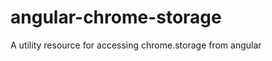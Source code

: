 angular-chrome-storage
======================

A utility resource for accessing chrome.storage from angular
